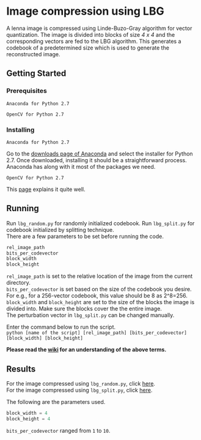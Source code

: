 # Image compression using LBG
A lenna image is compressed using Linde-Buzo-Gray algorithm for vector quantization. The image is divided into blocks of size *4 x 4* and the corresponding vectors are fed to the LBG algorithm. This generates a codebook of a predetermined size which is used to generate the reconstructed image.  
## Getting Started
### Prerequisites
```
Anaconda for Python 2.7
```
```
OpenCV for Python 2.7
```
### Installing
```
Anaconda for Python 2.7
```
Go to the [downloads page of Anaconda](https://www.anaconda.com/download/) and select the installer for Python 2.7. Once downloaded, installing it should be a straightforward process. Anaconda has along with it most of the packages we need.  
```
OpenCV for Python 2.7
```
This [page](https://docs.opencv.org/3.0-beta/doc/py_tutorials/py_setup/py_setup_in_windows/py_setup_in_windows.html) explains it quite well.  
## Running
Run `lbg_random.py` for randomly initialized codebook. Run `lbg_split.py` for codebook initialized by splitting technique.  
There are a few parameters to be set before running the code.  
```python
rel_image_path
bits_per_codevector
block_width
block_height
```  
`rel_image_path` is set to the relative location of the image from the current directory.  
`bits_per_codevector` is set based on the size of the codebook you desire. For e.g., for a 256-vector codebook, this value should be 8 as 2^8=256.  
`block_width` and `block_height` are set to the size of the blocks the image is divided into. Make sure the blocks cover the the entire image.  
The perturbation vector in `lbg_split.py` can be changed manually.  

Enter the command below to run the script.  
`python [name of the script] [rel_image_path] [bits_per_codevector] [block_width] [block_height]`

**Please read the [wiki](https://github.com/droidadroit/LBG/wiki/LBG) for an understanding of the above terms.**  
## Results
For the image compressed using `lbg_random.py`, click [here](https://github.com/droidadroit/LBG/tree/master/Results/lbg_random).  
For the image compressed using `lbg_split.py`, click [here](https://github.com/droidadroit/LBG/tree/master/Results/lbg_split).  

The following are the parameters used.  
```python
block_width = 4
block_height = 4
```
`bits_per_codevector` ranged from `1` to `10`.


